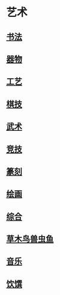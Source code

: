 # 艺术

## [书法](艺术\书法)

## [器物](艺术\器物)

## [工艺](艺术\工艺)

## [棋技](艺术\棋技)

## [武术](艺术\武术)

## [竞技](艺术\竞技)

## [篆刻](艺术\篆刻)

## [绘画](艺术\绘画)

## [综合](艺术\综合)

## [草木鸟兽虫鱼](艺术\草木鸟兽虫鱼)

## [音乐](艺术\音乐)

## [饮馔](艺术\饮馔)

